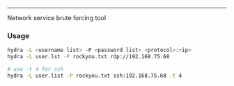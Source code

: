 -- -
Network service brute forcing tool
### Usage
```bash
hydra -L <username list> -P <password list> <protocol>:<ip>
hydra -L user.lst -P rockyou.txt rdp://192.168.75.68

# use -t 4 for ssh
hydra -L user.list -P rockyou.txt ssh:192.168.75.68 -t 4
```